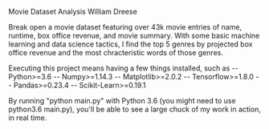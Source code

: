 Movie Dataset Analysis
William Dreese

Break open a movie dataset featuring over 43k movie entries of name, runtime, box office revenue, and movie summary. With some basic machine learning and data science tactics, I find the top 5 genres by projected box office revenue and the most chracteristic words of those genres.

Executing this project means having a few things installed, such as
-- Python>=3.6
-- Numpy>=1.14.3
-- Matplotlib>=2.0.2
-- Tensorflow>=1.8.0
-- Pandas>=0.23.4
-- Scikit-Learn>=0.19.1

By running "python main.py" with Python 3.6 (you might need to use python3.6 main.py), you'll be able to see a large chuck of my work in action, in real time.
